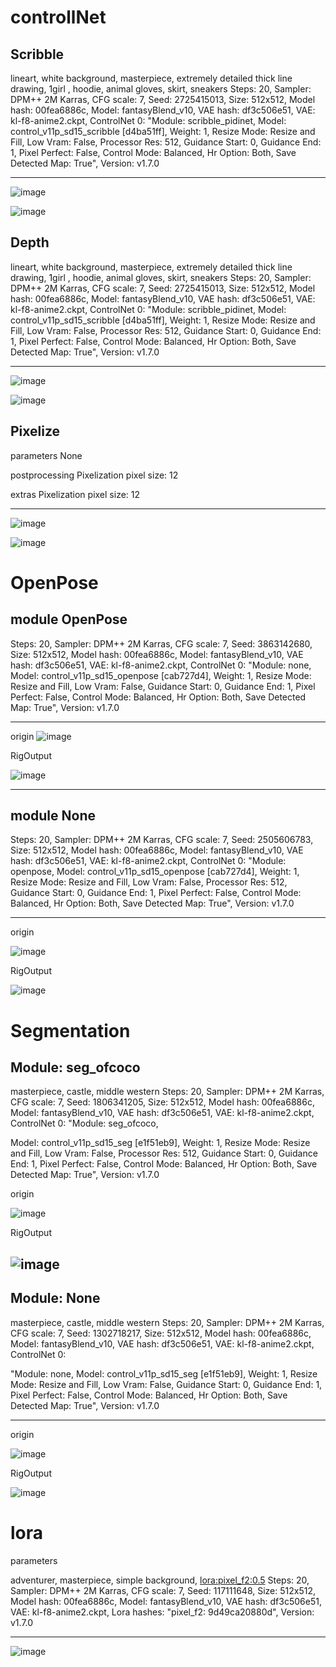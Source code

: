 # controllNet

## Scribble

lineart, white background, masterpiece, extremely detailed thick line drawing, 1girl , hoodie, animal gloves, skirt, sneakers
Steps: 20, Sampler: DPM++ 2M Karras, CFG scale: 7, Seed: 2725415013, Size: 512x512, Model hash: 00fea6886c, Model: fantasyBlend_v10, VAE hash: df3c506e51, VAE: kl-f8-anime2.ckpt, ControlNet 0: "Module: scribble_pidinet, Model: control_v11p_sd15_scribble [d4ba51ff], Weight: 1, Resize Mode: Resize and Fill, Low Vram: False, Processor Res: 512, Guidance Start: 0, Guidance End: 1, Pixel Perfect: False, Control Mode: Balanced, Hr Option: Both, Save Detected Map: True", Version: v1.7.0


---

![image](https://github.com/parechae123/StableDiffusion2024_3/blob/main/ControlNet/ScribbleBefore.png?raw=true)

![image](https://github.com/parechae123/StableDiffusion2024_3/blob/main/ControlNet/ScribbleAfter.png?raw=true)

## Depth

lineart, white background, masterpiece, extremely detailed thick line drawing, 1girl , hoodie, animal gloves, skirt, sneakers
Steps: 20, Sampler: DPM++ 2M Karras, CFG scale: 7, Seed: 2725415013, Size: 512x512, Model hash: 00fea6886c, Model: fantasyBlend_v10, VAE hash: df3c506e51, VAE: kl-f8-anime2.ckpt, ControlNet 0: "Module: scribble_pidinet, Model: control_v11p_sd15_scribble [d4ba51ff], Weight: 1, Resize Mode: Resize and Fill, Low Vram: False, Processor Res: 512, Guidance Start: 0, Guidance End: 1, Pixel Perfect: False, Control Mode: Balanced, Hr Option: Both, Save Detected Map: True", Version: v1.7.0


---

![image](https://github.com/parechae123/StableDiffusion2024_3/blob/main/ControlNet/DepthBefore.png?raw=true)

![image](https://github.com/parechae123/StableDiffusion2024_3/blob/main/ControlNet/DepthAfter.png?raw=true)

## Pixelize


parameters
None

postprocessing
Pixelization pixel size: 12

extras
Pixelization pixel size: 12


---

![image](https://github.com/parechae123/StableDiffusion2024_3/blob/main/ControlNet/PixelizeBefore.jpg?raw=true)

![image](https://github.com/parechae123/StableDiffusion2024_3/blob/main/ControlNet/PixelizeAfter.png?raw=true)



# OpenPose
## module OpenPose
Steps: 20, Sampler: DPM++ 2M Karras, CFG scale: 7, Seed: 3863142680, Size: 512x512, Model hash: 00fea6886c, Model: fantasyBlend_v10, VAE hash: df3c506e51, VAE: kl-f8-anime2.ckpt, ControlNet 0: "Module: none, Model: control_v11p_sd15_openpose [cab727d4], Weight: 1, Resize Mode: Resize and Fill, Low Vram: False, Guidance Start: 0, Guidance End: 1, Pixel Perfect: False, Control Mode: Balanced, Hr Option: Both, Save Detected Map: True", Version: v1.7.0

---
origin
![image](https://raw.githubusercontent.com/parechae123/StableDiffusion2024_3/38506699766986a0013f6a109f0da6a4a2e0a394/ControlNet/OpenPose%EC%B6%94%EC%B6%9C%20%EC%9B%90%EB%B3%B8.png)

RigOutput

![image](https://raw.githubusercontent.com/parechae123/StableDiffusion2024_3/38506699766986a0013f6a109f0da6a4a2e0a394/ControlNet/%EC%B6%94%EC%B6%9C%EB%B3%B8.png)

---
## module None

Steps: 20, Sampler: DPM++ 2M Karras, CFG scale: 7, Seed: 2505606783, Size: 512x512, Model hash: 00fea6886c, Model: fantasyBlend_v10, VAE hash: df3c506e51, VAE: kl-f8-anime2.ckpt, ControlNet 0: "Module: openpose, Model: control_v11p_sd15_openpose [cab727d4], Weight: 1, Resize Mode: Resize and Fill, Low Vram: False, Processor Res: 512, Guidance Start: 0, Guidance End: 1, Pixel Perfect: False, Control Mode: Balanced, Hr Option: Both, Save Detected Map: True", Version: v1.7.0

---
origin

![image](https://raw.githubusercontent.com/parechae123/StableDiffusion2024_3/38506699766986a0013f6a109f0da6a4a2e0a394/ControlNet/%EC%B6%94%EC%B6%9C%EB%B3%B8.png)

RigOutput

![image](https://raw.githubusercontent.com/parechae123/StableDiffusion2024_3/38506699766986a0013f6a109f0da6a4a2e0a394/ControlNet/openpose%EA%B7%B8%EB%A6%BC%ED%99%94.png)


# Segmentation

## Module: seg_ofcoco

masterpiece, castle, middle western
Steps: 20, Sampler: DPM++ 2M Karras, CFG scale: 7, Seed: 1806341205, Size: 512x512, Model hash: 00fea6886c, Model: fantasyBlend_v10, VAE hash: df3c506e51, VAE: kl-f8-anime2.ckpt, ControlNet 0: "Module: seg_ofcoco, 

Model: control_v11p_sd15_seg [e1f51eb9], Weight: 1, Resize Mode: Resize and Fill, Low Vram: False, Processor Res: 512, Guidance Start: 0, Guidance End: 1, Pixel Perfect: False, Control Mode: Balanced, Hr Option: Both, Save Detected Map: True", Version: v1.7.0

origin

![image](https://raw.githubusercontent.com/parechae123/StableDiffusion2024_3/38506699766986a0013f6a109f0da6a4a2e0a394/ControlNet/SegOriginPic.png)

RigOutput

![image](https://raw.githubusercontent.com/parechae123/StableDiffusion2024_3/38506699766986a0013f6a109f0da6a4a2e0a394/ControlNet/seg.png)
---

## Module: None

masterpiece, castle, middle western
Steps: 20, Sampler: DPM++ 2M Karras, CFG scale: 7, Seed: 1302718217, Size: 512x512, Model hash: 00fea6886c, Model: fantasyBlend_v10, VAE hash: df3c506e51, VAE: kl-f8-anime2.ckpt, ControlNet 0:

 "Module: none, Model: control_v11p_sd15_seg [e1f51eb9], Weight: 1, Resize Mode: Resize and Fill, Low Vram: False, Guidance Start: 0, Guidance End: 1, Pixel Perfect: False, Control Mode: Balanced, Hr Option: Both, Save Detected Map: True", Version: v1.7.0


---

origin

![image](https://raw.githubusercontent.com/parechae123/StableDiffusion2024_3/38506699766986a0013f6a109f0da6a4a2e0a394/ControlNet/seg.png)

RigOutput

![image](https://raw.githubusercontent.com/parechae123/StableDiffusion2024_3/38506699766986a0013f6a109f0da6a4a2e0a394/ControlNet/segOutPut.png)


# lora


parameters

adventurer, masterpiece, simple background, <lora:pixel_f2:0.5>
Steps: 20, Sampler: DPM++ 2M Karras, CFG scale: 7, Seed: 117111648, Size: 512x512, Model hash: 00fea6886c, Model: fantasyBlend_v10, VAE hash: df3c506e51, VAE: kl-f8-anime2.ckpt, Lora hashes: "pixel_f2: 9d49ca20880d", Version: v1.7.0

---
![image](https://raw.githubusercontent.com/parechae123/StableDiffusion2024_3/38506699766986a0013f6a109f0da6a4a2e0a394/ControlNet/%EB%A1%9C%EB%9D%BC%EC%82%AC%EC%9A%A9.png)